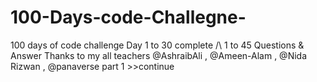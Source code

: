 # 100-Days-code-Challegne-
100 days of code challenge Day 1 to 30 complete  /\ 1 to 45 Questions &amp; Answer   Thanks to my all teachers @AshraibAli , @Ameen-Alam , @Nida Rizwan , @panaverse 
part 1 >>continue
